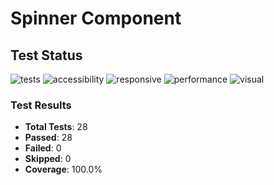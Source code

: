# Spinner Component


## Test Status

![tests](https://img.shields.io/badge/tests-28%2F28%20tests-#4c1) ![accessibility](https://img.shields.io/badge/accessibility-passing-#4c1) ![responsive](https://img.shields.io/badge/responsive-pending-#9f9f9f) ![performance](https://img.shields.io/badge/performance-untested-#9f9f9f) ![visual](https://img.shields.io/badge/visual-pending-#9f9f9f) 

### Test Results

- **Total Tests**: 28
- **Passed**: 28
- **Failed**: 0
- **Skipped**: 0
- **Coverage**: 100.0%
